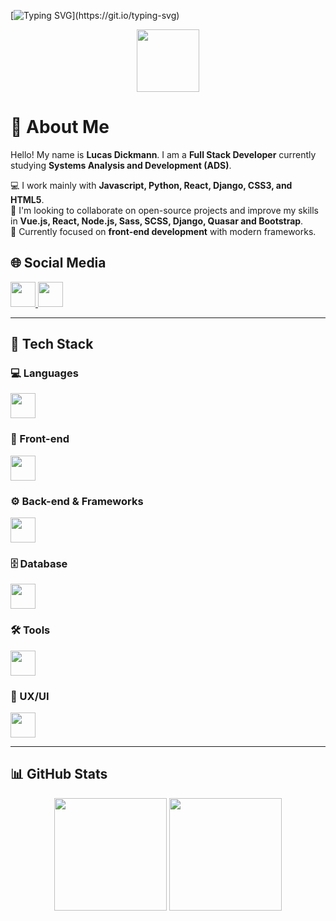 [![Typing SVG](https://readme-typing-svg.herokuapp.com?font=Fira+Code&size=14&pause=1000&color=E94D5F&width=435&lines=Olá+DEV.+Bem-vindo+ao+meu+GitHub!+Bora+codificar!;Prazer%2C+meu+nome+%C3%A9+Lucas+Dickmann.)](https://git.io/typing-svg)

<div id="header" align="center">
<img src="https://media0.giphy.com/media/QXwtfadqo7wbfmT46H/giphy.gif?cid=6c09b952q6ow6d77bfieduguhgiou31061099kogaezg61en&ep=v1_internal_gif_by_id&rid=giphy.gif&ct=g" width="100" />
</div>

# 👋 About Me  
Hello! My name is **Lucas Dickmann**. I am a **Full Stack Developer** currently studying **Systems Analysis and Development (ADS)**.  

💻 I work mainly with **Javascript, Python, React, Django, CSS3, and HTML5**.  
🚀 I'm looking to collaborate on open-source projects and improve my skills in **Vue.js, React, Node.js, Sass, SCSS, Django, Quasar and Bootstrap**.  
📌 Currently focused on **front-end development** with modern frameworks.  

## 🌐 Social Media

<div align="left">
  <a href="https://www.linkedin.com/in/lucas-dickmann" target="_blank">
    <img src="https://skillicons.dev/icons?i=linkedin" height="40" />
  </a>
  <a href="https://www.instagram.com/luksdickmann" target="_blank">
    <img src="https://skillicons.dev/icons?i=instagram" height="40" />
  </a>
</div>

---

## 🚀 Tech Stack  

### 💻 Languages  
<div align="left">
  <img src="https://skillicons.dev/icons?i=python,js,typescript" height="40"/>
</div>

### 🎨 Front-end  
<div align="left">
  <img src="https://skillicons.dev/icons?i=html,css,sass,vue,react,bootstrap,styledcomponents" height="40"/>
</div>

### ⚙️ Back-end & Frameworks  
<div align="left">
  <img src="https://skillicons.dev/icons?i=django,nodejs" height="40"/>
</div>

### 🗄 Database
<div align="left">
  <img
src="https://skillicons.dev/icons?i=postgresql,mongodb" height="40"/>
</div>

### 🛠️ Tools  
<div align="left">
  <img src="https://skillicons.dev/icons?i=git,github,postman,vscode,pycharm" height="40"/>
</div>

### 🎨 UX/UI  
<div align="left">
  <img src="https://skillicons.dev/icons?i=figma" height="40"/>
</div>

---

## 📊 GitHub Stats  
<div align="center">
  <img height="180em" src="https://github-readme-streak-stats.herokuapp.com/?user=ldickmann&theme=shadow_red&hide_border=true" />
  <img height="180em" src="https://github-readme-stats.vercel.app/api/top-langs/?username=ldickmann&theme=shadow_red&layout=compact&hide_border=true" />
</div>

